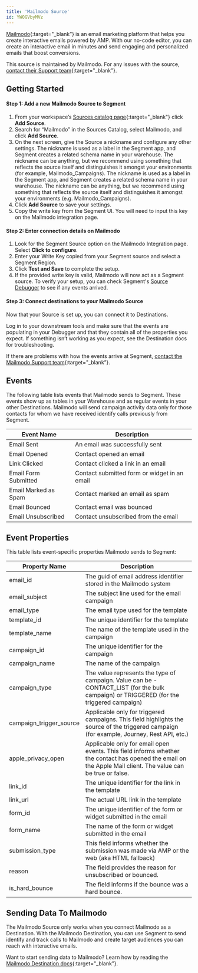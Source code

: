 ```yaml
---
title: 'Mailmodo Source'
id: YWOGVbyMVz
---
```



[Mailmodo](https://www.mailmodo.com){:target="_blank”} is an email marketing platform that helps you create interactive emails powered by AMP. With our no-code editor, you can create an interactive email in minutes and send engaging and personalized emails that boost conversions.

This source is maintained by Mailmodo. For any issues with the source, [contact their Support team](mailto:support@mailmodo.com){:target="_blank”}.


## Getting Started

#### Step 1: Add a new Mailmodo Source to Segment
1. From your workspace’s [Sources catalog page](https://app.segment.com/goto-my-workspace/sources/catalog){:target="_blank"} click **Add Source**.
2. Search for “Mailmodo” in the Sources Catalog, select Mailmodo, and click **Add Source**.
3. On the next screen, give the Source a nickname and configure any other settings. The nickname is used as a label in the Segment app, and Segment creates a related schema name in your warehouse. The nickname can be anything, but we recommend using something that reflects the source itself and distinguishes it amongst your environments (for example, Mailmodo_Campaigns).
  The nickname is used as a label in the Segment app, and Segment creates a related schema name in your warehouse. The nickname can be anything, but we recommend using something that reflects the source itself and distinguishes it amongst your environments (e.g. Mailmodo_Campaigns).
5. Click **Add Source** to save your settings.
6. Copy the write key from the Segment UI. You will need to input this key on the Mailmodo integration page.

#### Step 2: Enter connection details on Mailmodo
1. Look for the Segment Source option on the Mailmodo Integration page. Select **Click to configure**.
2. Enter your Write Key copied from your Segment source and select a Segment Region.
3. Click **Test and Save** to complete the setup. 
4. If the provided write key is valid, Mailmodo will now act as a Segment source. To verify your setup, you can check Segment's [Source Debugger](/docs/connections/sources/debugger/) to see if any events arrived. 

#### Step 3: Connect destinations to your Mailmodo Source
Now that your Source is set up, you can connect it to Destinations.


Log in to your downstream tools and make sure that the events are populating in your Debugger and that they contain all of the properties you expect. If something isn’t working as you expect, see the Destination docs for troubleshooting.


If there are problems with how the events arrive at Segment, [contact the Mailmodo Support team](mailto:support@mailmodo.com){:target="_blank”}.

## Events

The following table lists events that Mailmodo sends to Segment. These events show up as tables in your Warehouse and as regular events in your other Destinations. Mailmodo will send campaign activity data only for those contacts for whom we have received identify calls previously from Segment.

| Event Name           | Description                                  |
| -------------------- | -------------------------------------------- |
| Email Sent           | An email was successfully sent               |
| Email Opened         | Contact opened an email                      |
| Link Clicked         | Contact clicked a link in an email           |
| Email Form Submitted | Contact submitted form or widget in an email |
| Email Marked as Spam | Contact marked an email as spam              |
| Email Bounced        | Contact email was bounced                    |
| Email Unsubscribed   | Contact unsubscribed from the email          |

## Event Properties

This table lists event-specific properties Mailmodo sends to Segment:

| Property Name | Description |
| ------------- | ----------- |
| email_id     | The guid of email address identifier stored in the Mailmodo system |
| email_subject | The subject line used for the email campaign |
| email_type | The email type used for the template  |
| template_id | The unique identifier for the template |
| template_name | The name of the template used in the campaign |
| campaign_id | The unique identifier for the campaign |
| campaign_name | The name of the campaign | 
| campaign_type | The value represents the type of campaign. Value can be - CONTACT_LIST (for the bulk campaign) or TRIGGERED (for the triggered campaign) |
| campaign_trigger_source | Applicable only for triggered campaigns. This field highlights the source of the triggered campaign (for example, Journey, Rest API, etc.) |
| apple_privacy_open | Applicable only for email open events. This field informs whether the contact has opened the email on the Apple Mail client. The value can be true or false. |
| link_id | The unique identifier for the link in the template |
| link_url | The actual URL link in the template |
| form_id | The unique identifier of the form or widget submitted in the email |
| form_name | The name of the form or widget submitted in the email |
| submission_type | This field informs whether the submission was made via AMP or the web (aka HTML fallback) |
| reason | The field provides the reason for unsubscribed or bounced. |
| is_hard_bounce | The field informs if the bounce was a hard bounce. |


## Sending Data To Mailmodo

The Mailmodo Source only works when you connect Mailmodo as a Destination. With the Mailmodo Destination, you can use Segment to send identify and track calls to Mailmodo and create target audiences you can reach with interactive emails. 


Want to start sending data to Mailmodo? Learn how by reading the [Mailmodo Destination docs](https://support.mailmodo.com/en/support/solutions/articles/84000351518){:target="_blank"}.
